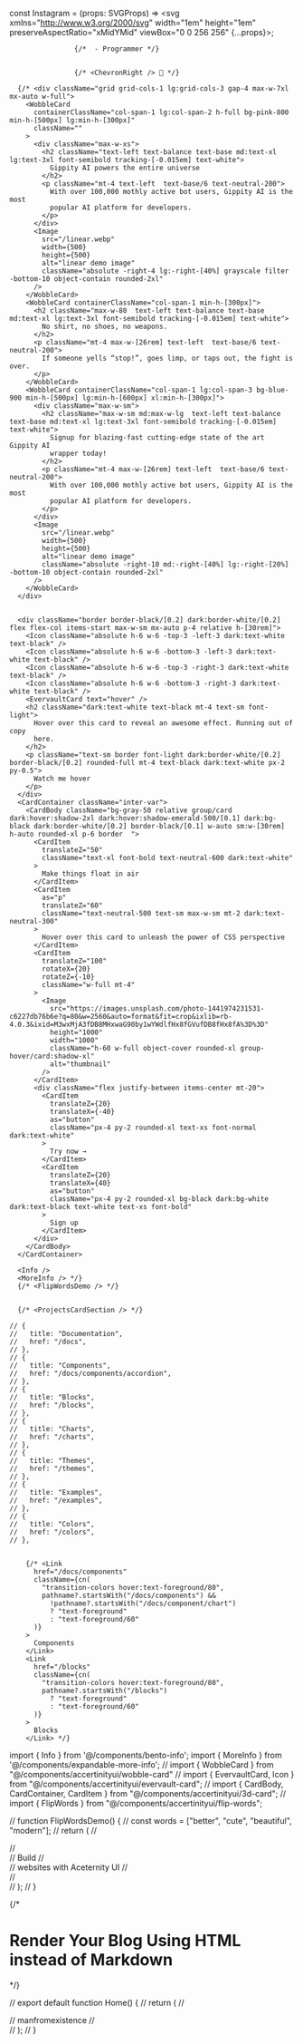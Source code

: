 const Instagram = (props: SVGProps<SVGSVGElement>) => <svg xmlns="http://www.w3.org/2000/svg" width="1em" height="1em" preserveAspectRatio="xMidYMid" viewBox="0 0 256 256" {...props}><path fill="#fff" d="M128 23.064c34.177 0 38.225.13 51.722.745 12.48.57 19.258 2.655 23.769 4.408 5.974 2.322 10.238 5.096 14.717 9.575 4.48 4.479 7.253 8.743 9.575 14.717 1.753 4.511 3.838 11.289 4.408 23.768.615 13.498.745 17.546.745 51.723 0 34.178-.13 38.226-.745 51.723-.57 12.48-2.655 19.257-4.408 23.768-2.322 5.974-5.096 10.239-9.575 14.718-4.479 4.479-8.743 7.253-14.717 9.574-4.511 1.753-11.289 3.839-23.769 4.408-13.495.616-17.543.746-51.722.746-34.18 0-38.228-.13-51.723-.746-12.48-.57-19.257-2.655-23.768-4.408-5.974-2.321-10.239-5.095-14.718-9.574-4.479-4.48-7.253-8.744-9.574-14.718-1.753-4.51-3.839-11.288-4.408-23.768-.616-13.497-.746-17.545-.746-51.723 0-34.177.13-38.225.746-51.722.57-12.48 2.655-19.258 4.408-23.769 2.321-5.974 5.095-10.238 9.574-14.717 4.48-4.48 8.744-7.253 14.718-9.575 4.51-1.753 11.288-3.838 23.768-4.408 13.497-.615 17.545-.745 51.723-.745M128 0C93.237 0 88.878.147 75.226.77c-13.625.622-22.93 2.786-31.071 5.95-8.418 3.271-15.556 7.648-22.672 14.764C14.367 28.6 9.991 35.738 6.72 44.155 3.555 52.297 1.392 61.602.77 75.226.147 88.878 0 93.237 0 128c0 34.763.147 39.122.77 52.774.622 13.625 2.785 22.93 5.95 31.071 3.27 8.417 7.647 15.556 14.763 22.672 7.116 7.116 14.254 11.492 22.672 14.763 8.142 3.165 17.446 5.328 31.07 5.95 13.653.623 18.012.77 52.775.77s39.122-.147 52.774-.77c13.624-.622 22.929-2.785 31.07-5.95 8.418-3.27 15.556-7.647 22.672-14.763 7.116-7.116 11.493-14.254 14.764-22.672 3.164-8.142 5.328-17.446 5.95-31.07.623-13.653.77-18.012.77-52.775s-.147-39.122-.77-52.774c-.622-13.624-2.786-22.929-5.95-31.07-3.271-8.418-7.648-15.556-14.764-22.672C227.4 14.368 220.262 9.99 211.845 6.72c-8.142-3.164-17.447-5.328-31.071-5.95C167.122.147 162.763 0 128 0Zm0 62.27C91.698 62.27 62.27 91.7 62.27 128c0 36.302 29.428 65.73 65.73 65.73 36.301 0 65.73-29.428 65.73-65.73 0-36.301-29.429-65.73-65.73-65.73Zm0 108.397c-23.564 0-42.667-19.103-42.667-42.667S104.436 85.333 128 85.333s42.667 19.103 42.667 42.667-19.103 42.667-42.667 42.667Zm83.686-110.994c0 8.484-6.876 15.36-15.36 15.36-8.483 0-15.36-6.876-15.36-15.36 0-8.483 6.877-15.36 15.36-15.36 8.484 0 15.36 6.877 15.36 15.36Z" /></svg>;


                    {/*  - Programmer */}


                    {/* <ChevronRight /> 👊 */}

      {/* <div className="grid grid-cols-1 lg:grid-cols-3 gap-4 max-w-7xl mx-auto w-full">
        <WobbleCard
          containerClassName="col-span-1 lg:col-span-2 h-full bg-pink-800 min-h-[500px] lg:min-h-[300px]"
          className=""
        >
          <div className="max-w-xs">
            <h2 className="text-left text-balance text-base md:text-xl lg:text-3xl font-semibold tracking-[-0.015em] text-white">
              Gippity AI powers the entire universe
            </h2>
            <p className="mt-4 text-left  text-base/6 text-neutral-200">
              With over 100,000 mothly active bot users, Gippity AI is the most
              popular AI platform for developers.
            </p>
          </div>
          <Image
            src="/linear.webp"
            width={500}
            height={500}
            alt="linear demo image"
            className="absolute -right-4 lg:-right-[40%] grayscale filter -bottom-10 object-contain rounded-2xl"
          />
        </WobbleCard>
        <WobbleCard containerClassName="col-span-1 min-h-[300px]">
          <h2 className="max-w-80  text-left text-balance text-base md:text-xl lg:text-3xl font-semibold tracking-[-0.015em] text-white">
            No shirt, no shoes, no weapons.
          </h2>
          <p className="mt-4 max-w-[26rem] text-left  text-base/6 text-neutral-200">
            If someone yells “stop!”, goes limp, or taps out, the fight is over.
          </p>
        </WobbleCard>
        <WobbleCard containerClassName="col-span-1 lg:col-span-3 bg-blue-900 min-h-[500px] lg:min-h-[600px] xl:min-h-[300px]">
          <div className="max-w-sm">
            <h2 className="max-w-sm md:max-w-lg  text-left text-balance text-base md:text-xl lg:text-3xl font-semibold tracking-[-0.015em] text-white">
              Signup for blazing-fast cutting-edge state of the art Gippity AI
              wrapper today!
            </h2>
            <p className="mt-4 max-w-[26rem] text-left  text-base/6 text-neutral-200">
              With over 100,000 mothly active bot users, Gippity AI is the most
              popular AI platform for developers.
            </p>
          </div>
          <Image
            src="/linear.webp"
            width={500}
            height={500}
            alt="linear demo image"
            className="absolute -right-10 md:-right-[40%] lg:-right-[20%] -bottom-10 object-contain rounded-2xl"
          />
        </WobbleCard>
      </div>


      <div className="border border-black/[0.2] dark:border-white/[0.2] flex flex-col items-start max-w-sm mx-auto p-4 relative h-[30rem]">
        <Icon className="absolute h-6 w-6 -top-3 -left-3 dark:text-white text-black" />
        <Icon className="absolute h-6 w-6 -bottom-3 -left-3 dark:text-white text-black" />
        <Icon className="absolute h-6 w-6 -top-3 -right-3 dark:text-white text-black" />
        <Icon className="absolute h-6 w-6 -bottom-3 -right-3 dark:text-white text-black" />
        <EvervaultCard text="hover" />
        <h2 className="dark:text-white text-black mt-4 text-sm font-light">
          Hover over this card to reveal an awesome effect. Running out of copy
          here.
        </h2>
        <p className="text-sm border font-light dark:border-white/[0.2] border-black/[0.2] rounded-full mt-4 text-black dark:text-white px-2 py-0.5">
          Watch me hover
        </p>
      </div>
      <CardContainer className="inter-var">
        <CardBody className="bg-gray-50 relative group/card  dark:hover:shadow-2xl dark:hover:shadow-emerald-500/[0.1] dark:bg-black dark:border-white/[0.2] border-black/[0.1] w-auto sm:w-[30rem] h-auto rounded-xl p-6 border  ">
          <CardItem
            translateZ="50"
            className="text-xl font-bold text-neutral-600 dark:text-white"
          >
            Make things float in air
          </CardItem>
          <CardItem
            as="p"
            translateZ="60"
            className="text-neutral-500 text-sm max-w-sm mt-2 dark:text-neutral-300"
          >
            Hover over this card to unleash the power of CSS perspective
          </CardItem>
          <CardItem
            translateZ="100"
            rotateX={20}
            rotateZ={-10}
            className="w-full mt-4"
          >
            <Image
              src="https://images.unsplash.com/photo-1441974231531-c6227db76b6e?q=80&w=2560&auto=format&fit=crop&ixlib=rb-4.0.3&ixid=M3wxMjA3fDB8MHxwaG90by1wYWdlfHx8fGVufDB8fHx8fA%3D%3D"
              height="1000"
              width="1000"
              className="h-60 w-full object-cover rounded-xl group-hover/card:shadow-xl"
              alt="thumbnail"
            />
          </CardItem>
          <div className="flex justify-between items-center mt-20">
            <CardItem
              translateZ={20}
              translateX={-40}
              as="button"
              className="px-4 py-2 rounded-xl text-xs font-normal dark:text-white"
            >
              Try now →
            </CardItem>
            <CardItem
              translateZ={20}
              translateX={40}
              as="button"
              className="px-4 py-2 rounded-xl bg-black dark:bg-white dark:text-black text-white text-xs font-bold"
            >
              Sign up
            </CardItem>
          </div>
        </CardBody>
      </CardContainer>

      <Info />
      <MoreInfo /> */}
      {/* <FlipWordsDemo /> */}
     
     
      {/* <ProjectsCardSection /> */}
    
    // {
    //   title: "Documentation",
    //   href: "/docs",
    // },
    // {
    //   title: "Components",
    //   href: "/docs/components/accordion",
    // },
    // {
    //   title: "Blocks",
    //   href: "/blocks",
    // },
    // {
    //   title: "Charts",
    //   href: "/charts",
    // },
    // {
    //   title: "Themes",
    //   href: "/themes",
    // },
    // {
    //   title: "Examples",
    //   href: "/examples",
    // },
    // {
    //   title: "Colors",
    //   href: "/colors",
    // },


        {/* <Link
          href="/docs/components"
          className={cn(
            "transition-colors hover:text-foreground/80",
            pathname?.startsWith("/docs/components") &&
              !pathname?.startsWith("/docs/component/chart")
              ? "text-foreground"
              : "text-foreground/60"
          )}
        >
          Components
        </Link>
        <Link
          href="/blocks"
          className={cn(
            "transition-colors hover:text-foreground/80",
            pathname?.startsWith("/blocks")
              ? "text-foreground"
              : "text-foreground/60"
          )}
        >
          Blocks
        </Link> */}




import { Info } from '@/components/bento-info';
import { MoreInfo } from '@/components/expandable-more-info';
// import { WobbleCard } from "@/components/accertinityui/wobble-card"
// import { EvervaultCard, Icon } from "@/components/accertinityui/evervault-card";
// import { CardBody, CardContainer, CardItem } from "@/components/accertinityui/3d-card";
// import { FlipWords } from "@/components/accertinityui/flip-words";

// function FlipWordsDemo() {
//   const words = ["better", "cute", "beautiful", "modern"];
//   return (
//     <div className="h-[40rem] flex justify-center items-center px-4">
//       <div className="text-4xl mx-auto font-normal text-neutral-600 dark:text-neutral-400">
//         Build
//         <FlipWords words={words} /> <br />
//         websites with Aceternity UI
//       </div>
//     </div>
//   );
// }

{/* <PageWrapper>
      <div className='flex flex-col flex-wrap items-center justify-center mt-[3rem] mb-[6rem] w-full max-w-[1200px] p-5'>
        <div className="flex justify-end items-center mb-1 w-full">
          <Link
            href="https://github.com/michaelshimeles/html-blog-renderer"
            target='_blank'
            className='animate-buttonheartbeat border p-2 rounded-full hover:dark:bg-black hover:cursor-pointer'
            aria-label="View HTML Blog Rendering Template on GitHub"
          >
            <Github className='w-5 h-5' aria-hidden="true" />
          </Link>
        </div>
        <div className='flex flex-col items-start justify-center w-full gap-2 mb-4 '>
          <h1 className='scroll-m-20 text-xl font-medium tracking-tight'>Render Your Blog Using HTML instead of Markdown</h1>
          <Separator />
        </div>
        <div className='w-full'>
          <VideoPlayer videoSrc="https://utfs.io/f/45ce5f08-1c16-42f6-a9d2-9037a62018d1-fsqn4g.mp4" />
        </div>
        <BlogCardSection />
      </div>
      <FloatingBadge />
</PageWrapper> */}

// export default function Home() {
//     return (
//         <div>
//             manfromexistence
//         </div>
//     );
// }